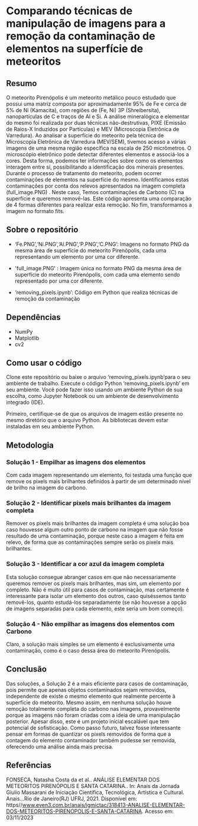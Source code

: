 # Comparando técnicas de manipulação de imagens para a remoção da contaminação de elementos na superfície de meteoritos

## Resumo

O meteorito Pirenópolis é um meteorito metálico pouco estudado que possui uma matriz composta por aproximadamente 95% de Fe e cerca de 5% de Ni (Kamacita), com regiões de (Fe, Ni) 3P (Shreibersita), nanopartículas de C e traços de Al e Si. A análise mineralógica e elementar do mesmo foi realizada por duas técnicas não-destrutivas, PIXE (Emissão de Raios-X Induzidos por Partículas) e MEV (Microscopia Eletrônica de Varredura). Ao analisar a superfície do meteorito pela técnica de Microscopia Eletrônica de Varredura (MEV/SEM), tivemos acesso a várias imagens de uma mesma região específica na escala de 250 micrômetros. O microscópio eletrônico pode detectar diferentes elementos e associá-los a cores. Desta forma, podemos ter informações sobre como os elementos interagem entre si, possibilitando a identificação dos minerais presentes. Durante o processo de tratamento do meteorito, podem ocorrer contaminações de elementos na superfície do mesmo. Identificamos estas contaminações por conta dos relevos apresentados na imagem completa (full_image.PNG) . Neste caso, Temos contaminações de Carbono (C) na superfície e queremos removê-las. Este código apresenta uma comparação de 4 formas diferentes para realizar esta remoção. No fim, transformamos a imagem no formato fits.

## Sobre o repositório

- ‘Fe.PNG’,‘Ni.PNG’,‘Al.PNG’,‘P.PNG’,‘C.PNG’: Imagens no formato PNG da mesma área de superfície do meteorito Pirenópolis, cada uma representando um elemento por uma cor diferente.
-  'full_image.PNG' : Imagem única no formato PNG da mesma área de superfície do meteorito Pirenópolis, com cada uma elemento sendo representado por uma cor diferente.

- ‘removing_pixels.ipynb’: Código em Python que realiza técnicas de remoção da contaminação

## Dependências

- NumPy
- Matplotlib
- cv2

## Como usar o código

Clone este repositório ou baixe o arquivo ‘removing_pixels.ipynb’para o seu ambiente de trabalho. Execute o código Python ‘removing_pixels.ipynb’ em seu ambiente. Você pode fazer isso usando um ambiente Python de sua escolha, como Jupyter Notebook ou um ambiente de desenvolvimento integrado (IDE).

Primeiro, certifique-se de que os arquivos de imagem estão presente no mesmo diretório que o arquivo Python. As bibliotecas devem estar instaladas em seu ambiente Python.

## Metodologia
### Solução 1 - Empilhar as imagens dos elementos
Com cada imagem representando um elemento, foi testada uma função que remove os pixels mais brilhantes definidos à partir de um determinado nível de brilho na imagem do carbono.

### Solução 2 - Identificar pixels mais brilhantes da imagem completa
Remover os pixels mais brilhantes da imagem completa é uma solução boa caso houvesse algum outro ponto de carbono na imagem que não fosse resultado de uma contaminação, porque neste caso a imagem é feita em relevo, de forma que as contaminações sempre serão os pixels mais brilhantes.

### Solução 3 - Identificar a cor azul da imagem completa
Esta solução consegue abranger casos em que não necessariamente queremos remover os pixels mais brilhantes, mas sim, um elemento por completo. Não é muito útil para casos de contaminação, mas certamente é interessante para isolar um elemento dos outros, caso quiséssemos tanto removê-los, quanto estudá-los separadamente (se não houvesse a opção de imagens separadas para cada elemento, este seria um bom começo).

### Solução 4 - Não empilhar as imagens dos elementos com Carbono
Claro, a solução mais simples se um elemento é exclusivamente uma contaminação, como é o caso dessa área do meteorito Pirenópolis.

## Conclusão
Das soluções, a Solução 2 é a mais eficiente para casos de contaminação, pois permite que apenas objetos contaminados sejam removidos, independente de existe o mesmo elemento que realmente percente à superfície do meteorito. Mesmo assim, em nenhuma solução houve remoção totalmente completa do carbono nas imagens, provavelmente porque as imagens não foram criadas com a ideia de uma manipulação posterior. Apesar disso, este é um projeto inicial escalável que tem potencial de sofisticação. Como passo futuro, talvez fosse interessante pensar em formas de quantizar os pixels removidos de forma que a contagem do elemento contaminador também pudesse ser removida, oferecendo uma análise ainda mais precisa.

## Referências
FONSECA, Natasha Costa da et al.. ANÁLISE ELEMENTAR DOS METEORITOS PIRENÓPOLIS E SANTA CATARINA.. In: Anais da Jornada Giulio Massarani de Iniciação Científica, Tecnológica, Artística e Cultural. Anais...Rio de Janeiro(RJ) UFRJ, 2021. Disponível em: https//www.even3.com.br/anais/jgmictac/318413-ANALISE-ELEMENTAR-DOS-METEORITOS-PIRENOPOLIS-E-SANTA-CATARINA. Acesso em: 03/11/2023


